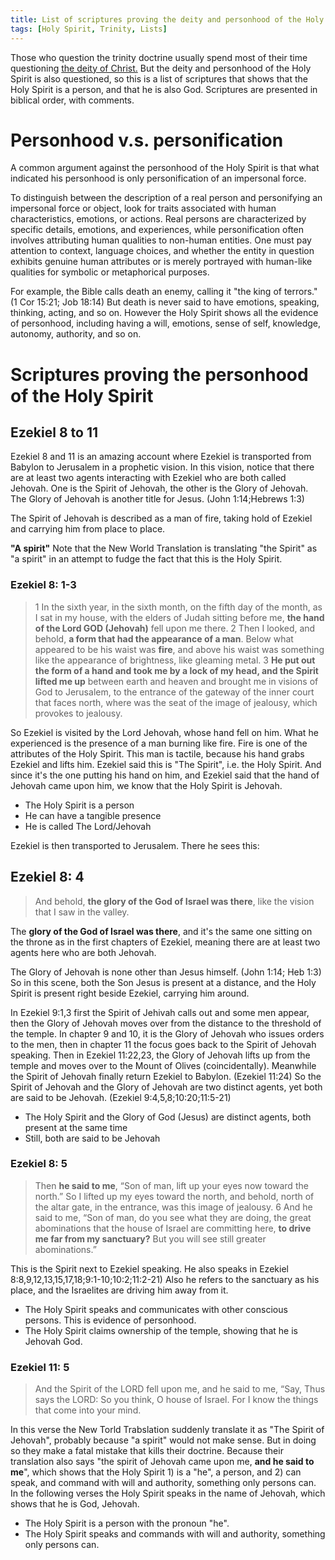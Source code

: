 ```yaml
---
title: List of scriptures proving the deity and personhood of the Holy Spirit 
tags: [Holy Spirit, Trinity, Lists]
---
```


Those who question the trinity doctrine usually spend most of their time questioning [the deity of Christ.](List-of-scriptures-proving-the-deity-of-Christ) But the deity and personhood of the Holy Spirit is also questioned, so this is a list of scriptures that shows that the Holy Spirit is a person, and that he is also God. Scriptures are presented in biblical order, with comments.

# Personhood v.s. personification 

A common argument against the personhood of the Holy Spirit is that what indicated his personhood is only personification of an impersonal force.

To distinguish between the description of a real person and personifying an impersonal force or object, look for traits associated with human characteristics, emotions, or actions. Real persons are characterized by specific details, emotions, and experiences, while personification often involves attributing human qualities to non-human entities. One must pay attention to context, language choices, and whether the entity in question exhibits genuine human attributes or is merely portrayed with human-like qualities for symbolic or metaphorical purposes.

For example, the Bible calls death an enemy, calling it "the king of terrors." (1 Cor 15:21; Job 18:14) But death is never said to have emotions, speaking, thinking, acting, and so on. However the Holy Spirit shows all the evidence of personhood, including having a will, emotions, sense of self, knowledge, autonomy, authority, and so on.

# Scriptures proving the personhood of the Holy Spirit 

## Ezekiel 8 to 11

Ezekiel 8 and 11 is an amazing account where Ezekiel is transported from Babylon to Jerusalem in a prophetic vision. In this vision, notice that there are at least two agents interacting with Ezekiel who are both called Jehovah. One is the Spirit of Jehovah, the other is the Glory of Jehovah. The Glory of Jehovah is another title for Jesus. (John 1:14;Hebrews 1:3) 

The Spirit of Jehovah is described as a man of fire, taking hold of Ezekiel and carrying him from place to place. 

**"A spirit"** Note that the New World Translation is translating "the Spirit" as "a spirit" in an attempt to fudge the fact that this is the Holy Spirit.

### Ezekiel 8: 1-3 

> 1 In the sixth year, in the sixth month, on the fifth day of the month, as I sat in my house, with the elders of Judah sitting before me, **the hand of the Lord GOD (Jehovah)** fell upon me there. 2 Then I looked, and behold, **a form that had the appearance of a man**. Below what appeared to be his waist was **fire**, and above his waist was something like the appearance of brightness, like gleaming metal. 3 **He put out the form of a hand and took me by a lock of my head, and the Spirit lifted me up** between earth and heaven and brought me in visions of God to Jerusalem, to the entrance of the gateway of the inner court that faces north, where was the seat of the image of jealousy, which provokes to jealousy.

So Ezekiel is visited by the Lord Jehovah, whose hand fell on him. What he experienced is the presence of a man burning like fire. Fire is one of the attributes of the Holy Spirit. This man is tactile, because his hand grabs Ezekiel and lifts him. Ezekiel said this is "The Spirit", i.e. the Holy Spirit. And since it's the one putting his hand on him, and Ezekiel said that the hand of Jehovah came upon him, we know that the Holy Spirit is Jehovah.

- The Holy Spirit is a person
- He can have a tangible presence
- He is called The Lord/Jehovah 

Ezekiel is then transported to Jerusalem. There he sees this:

## Ezekiel 8: 4 

> And behold, **the glory of the God of Israel was there**, like the vision that I saw in the valley.

The **glory of the God of Israel was there**, and it's the same one sitting on the throne as in the first chapters of Ezekiel, meaning there are at least two agents here who are both Jehovah. 

The Glory of Jehovah is  none other than Jesus himself. (John 1:14; Heb 1:3) So in this scene, both the Son Jesus is present at a distance, and the Holy Spirit is present right beside Ezekiel, carrying him around. 

In Ezekiel 9:1,3 first the Spirit of Jehivah calls out and some men appear, then the Glory of Jehovah moves over from the distance to the threshold of the temple. In chapter 9 and 10, it is the Glory of Jehovah who issues orders to the men, then in chapter 11 the focus goes back to the Spirit of Jehovah speaking. Then in Ezekiel 11:22,23, the Glory of Jehovah lifts up from the temple and moves over to the Mount of Olives (coincidentally). Meanwhile the Spirit of Jehovah finally return Ezekiel to Babylon. (Ezekiel 11:24) So the Spirit of Jehovah and the Glory of Jehovah are two distinct agents, yet both are said to be Jehovah. (Ezekiel 9:4,5,8;10:20;11:5-21)

- The Holy Spirit and the Glory of God (Jesus) are distinct agents, both present at the same time
- Still, both are said to be Jehovah

### Ezekiel 8: 5 

> Then **he said to me**, “Son of man, lift up your eyes now toward the north.” So I lifted up my eyes toward the north, and behold, north of the altar gate, in the entrance, was this image of jealousy. 6 And he said to me, “Son of man, do you see what they are doing, the great abominations that the house of Israel are committing here, **to drive me far from my sanctuary?** But you will see still greater abominations.”

This is the Spirit next to Ezekiel speaking. He also speaks in Ezekiel 8:8,9,12,13,15,17,18;9:1-10;10:2;11:2-21) Also he refers to the sanctuary as his place, and the Israelites are driving him away from it.

- The Holy Spirit speaks and communicates with other conscious persons. This is evidence of personhood.
- The Holy Spirit claims ownership of the temple, showing that he is Jehovah God.


### Ezekiel 11: 5 

> And the Spirit of the LORD fell upon me, and he said to me, “Say, Thus says the LORD: So you think, O house of Israel. For I know the things that come into your mind.

In this verse the New Torld Trabslation suddenly translate it as "The Spirit of Jehovah", probably because "a spirit" would not make sense. But in doing so they make a fatal mistake that kills their doctrine. Because their translation also says "the spirit of Jehovah came upon me, **and he said to me**", which shows that the Holy Spirit 1) is a "he", a person, and 2) can speak, and command with will and authority, something only persons can. In the following verses the Holy Spirit speaks in the name of Jehovah, which shows that he is God, Jehovah.

- The Holy Spirit is a person with the pronoun "he".
- The Holy Spirit speaks and commands  with will and authority, something only persons can.

